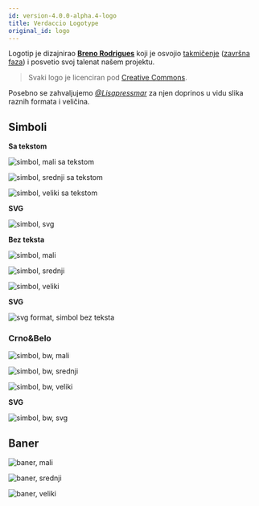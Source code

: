 ```yaml
---
id: version-4.0.0-alpha.4-logo
title: Verdaccio Logotype
original_id: logo
---
```

Logotip je dizajnirao **[Breno Rodrigues](https://github.com/rodriguesbreno)** koji je osvojio [takmičenje](https://github.com/verdaccio/verdaccio/issues/237) ([završna faza](https://github.com/verdaccio/verdaccio/issues/328)) i posvetio svoj talenat našem projektu.

> Svaki logo je licenciran pod [Creative Commons](https://github.com/verdaccio/verdaccio/blob/master/LICENSE-docs).

Posebno se zahvaljujemo *[@Lisapressmar](https://github.com/Lisapressmar)* za njen doprinos u vidu slika raznih formata i veličina.

## Simboli

**Sa tekstom**

![simbol, mali sa tekstom](assets/logo/symbol/png/logo-small-header-bottom.png)

![simbol, srednji sa tekstom](assets/logo/symbol/png/logo-small-header-bottom@2x.png)

![simbol, veliki sa tekstom](assets/logo/symbol/png/logo-small-header-bottom@3x.png)

**SVG**

![simbol, svg](assets/logo/symbol/svg/logo-small-header-bottom.svg)

**Bez teksta**

![simbol, mali](assets/logo/symbol/png/verdaccio-tiny.png)

![simbol, srednji](assets/logo/symbol/png/verdaccio-tiny@2x.png)

![simbol, veliki](assets/logo/symbol/png/verdaccio-tiny@3x.png)

**SVG**

![svg format, simbol bez teksta](assets/logo/symbol/svg/verdaccio-tiny.svg)

### Crno&Belo

![simbol, bw, mali](assets/logo/symbol/png/verdaccio-blackwhite.png)

![simbol, bw, srednji](assets/logo/symbol/png/verdaccio-blackwhite@2x.png)

![simbol, bw, veliki](assets/logo/symbol/png/verdaccio-blackwhite@3x.png)

**SVG**

![simbol, bw, svg](assets/logo/symbol/svg/verdaccio-blackwhite.svg)

## Baner

![baner, mali](assets/logo/banner/png/verdaccio-banner.png)

![baner, srednji](assets/logo/banner/png/verdaccio-banner@2x.png)

![baner, veliki](assets/logo/banner/png/verdaccio-banner@3x.png)